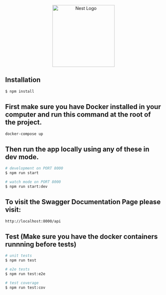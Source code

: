 <p align="center">
  <a href="http://nestjs.com/" target="blank"><img src="https://nestjs.com/img/logo-small.svg" width="200" alt="Nest Logo" /></a>
</p>

## Installation

```bash
$ npm install
```

## First make sure you have Docker installed in your computer and run this command at the root of the project.

```bash
docker-compose up
```

## Then run the app locally using any of these in dev mode.

```bash
# development on PORT 8000
$ npm run start

# watch mode on PORT 8000
$ npm run start:dev

```

## To visit the Swagger Documentation Page please visit:

```bash
http://localhost:8000/api
```

## Test (Make sure you have the docker containers runnning before tests)

```bash
# unit tests
$ npm run test

# e2e tests
$ npm run test:e2e

# test coverage
$ npm run test:cov
```
